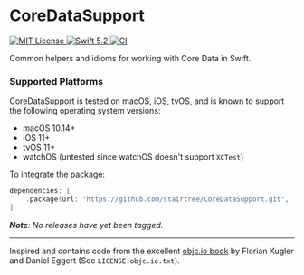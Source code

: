 # CoreDataSupport

<a href="LICENSE">
<img src="https://img.shields.io/badge/license-MIT-brightgreen.svg" alt="MIT License">
</a>
<a href="https://swift.org">
<img src="https://img.shields.io/badge/swift-5.2-brightgreen.svg" alt="Swift 5.2">
</a>
<a href="https://github.com/stairtree/CoreDataSupport/actions">
<img src="https://github.com/stairtree/CoreDataSupport/workflows/test/badge.svg" alt="CI">
</a>


Common helpers and idioms for working with Core Data in Swift. 

### Supported Platforms

CoreDataSupport is tested on macOS, iOS, tvOS, and is known to support the following operating system versions:

* macOS 10.14+
* iOS 11+
* tvOS 11+
* watchOS (untested since watchOS doesn't support `XCTest`)

To integrate the package:

```swift
dependencies: [
    .package(url: "https://github.com/stairtree/CoreDataSupport.git", .branch("main"))
]
```

_**Note**: No releases have yet been tagged._

---

Inspired and contains code from the excellent [objc.io book](https://www.objc.io/books/core-data/) by Florian Kugler and Daniel Eggert (See `LICENSE.objc.io.txt`).
